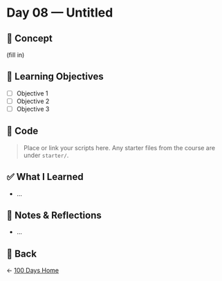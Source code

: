 # Day 08 — Untitled

## 🐍 Concept
(fill in)

## 🎯 Learning Objectives
- [ ] Objective 1
- [ ] Objective 2
- [ ] Objective 3

## 📜 Code
> Place or link your scripts here. Any starter files from the course are under `starter/`.

## ✅ What I Learned
- ...

## 📓 Notes & Reflections
- ...

## 🔗 Back
← [100 Days Home](../README.md)
